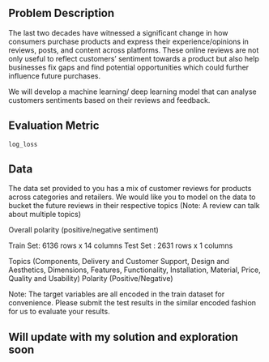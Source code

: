 ## Problem Description

The last two decades have witnessed a significant change in how consumers purchase products and express their experience/opinions in reviews, posts, and content across platforms. These online reviews are not only useful to reflect customers’ sentiment towards a product but also help businesses fix gaps and find potential opportunities which could further influence future purchases. 

We will develop a machine learning/ deep learning model that can analyse customers sentiments based on their reviews and feedback. 


## Evaluation Metric
<code>log_loss</code>

## Data
The data set provided to you has a mix of customer reviews for products across categories and retailers. We would like you to model on the data to bucket the future reviews in their respective topics (Note: A review can talk about multiple topics)

Overall polarity (positive/negative sentiment)

 
Train Set: 6136 rows x 14 columns
Test Set : 2631 rows x 1 columns 
 

Topics (Components, Delivery and Customer Support, Design and Aesthetics, Dimensions, Features, Functionality, Installation, Material, Price, Quality and Usability)
Polarity (Positive/Negative)

Note: The target variables are all encoded in the train dataset for convenience. Please submit the test results in the similar encoded fashion for us to evaluate your results.

## Will update with my solution and exploration soon
